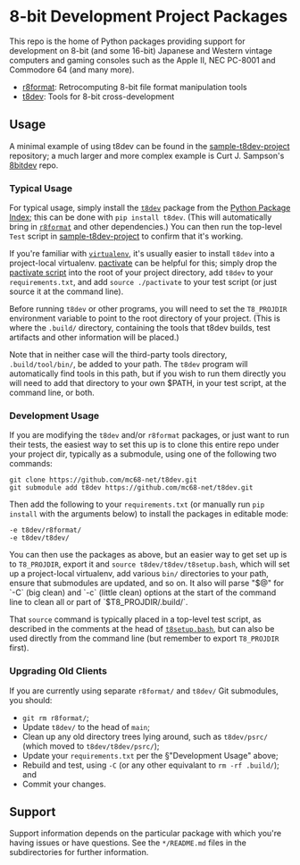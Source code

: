 8-bit Development Project Packages
==================================

This repo is the home of Python packages providing support for development
on 8-bit (and some 16-bit) Japanese and Western vintage computers and
gaming consoles such as the Apple II, NEC PC-8001 and Commodore 64 (and
many more).

- [r8format]: Retrocomputing 8-bit file format manipulation tools
- [t8dev]: Tools for 8-bit cross-development

Usage
-----

A minimal example of using t8dev can be found in the [sample-t8dev-project]
repository; a much larger and more complex example is Curt J. Sampson's
[8bitdev] repo.

### Typical Usage

For typical usage, simply install the [`t8dev`] package from the [Python
Package Index][PyPI]; this can be done with `pip install t8dev`. (This will
automatically bring in [`r8format`] and other dependencies.) You can then
run the top-level `Test` script in [sample-t8dev-project] to confirm that
it's working.

If you're familiar with [`virtualenv`], it's usually easier to install
`t8dev` into a project-local virtualenv. [pactivate] can be helpful for
this; simply drop the [pactivate script] into the root of your project
directory, add `t8dev` to your `requirements.txt`, and add `source
./pactivate` to your test script (or just source it at the command line).

Before running `t8dev` or other programs, you will need to set the
`T8_PROJDIR` environment variable to point to the root directory of your
project. (This is where the `.build/` directory, containing the tools that
t8dev builds, test artifacts and other information will be placed.)

Note that in neither case will the third-party tools directory,
`.build/tool/bin/`, be added to your path. The `t8dev` program will
automatically find tools in this path, but if you wish to run them directly
you will need to add that directory to your own $PATH, in your test script,
at the command line, or both.

### Development Usage

If you are modifying the `t8dev` and/or `r8format` packages, or just want
to run their tests, the easiest way to set this up is to clone this entire
repo under your project dir, typically as a submodule, using one of the
following two commands:

    git clone https://github.com/mc68-net/t8dev.git
    git submodule add t8dev https://github.com/mc68-net/t8dev.git

Then add the following to your `requirements.txt` (or manually run `pip
install` with the arguments below) to install the packages in editable
mode:

    -e t8dev/r8format/
    -e t8dev/t8dev/

You can then use the packages as above, but an easier way to get set up is
to  `T8_PROJDIR`, export it and `source t8dev/t8dev/t8setup.bash`, which
will set up a project-local virtualenv, add various `bin/` directories to
your path, ensure that submodules are updated, and so on. It also will
parse "$@" for `-C` (big clean) and `-c` (little clean) options at the
start of the command line to clean all or part of `$T8_PROJDIR/.build/`.

That `source` command is typically placed in a top-level test script, as
described in the comments at the head of [`t8setup.bash`], but can also be
used directly from the command line (but remember to export `T8_PROJDIR`
first).

### Upgrading Old Clients

If you are currently using separate `r8format/` and `t8dev/` Git
submodules, you should:
- `git rm r8format/`;
- Update `t8dev/` to the head of `main`;
- Clean up any old directory trees lying around, such as `t8dev/psrc/`
  (which moved to `t8dev/t8dev/psrc/`);
- Update your `requirements.txt` per the §"Development Usage" above;
- Rebuild and test, using `-C` (or any other equivalant to `rm -rf
  .build/`); and
- Commit your changes.


Support
-------

Support information depends on the particular package with which you're
having issues or have questions. See the `*/README.md` files in the
subdirectories for further information.



<!-------------------------------------------------------------------->

<!-- Packages within this repo. -->
[`r8format`]: https://pypi.org/project/r8format/
[`t8dev`]: https://pypi.org/project/t8dev/
[r8format]: ./r8format/
[t8dev]: ./t8dev/
[`t8setup.bash`]: https://github.com/mc68-net/t8dev/blob/main/t8dev/t8setup.bash

<!-- Projects using t8dev. -->
[8bitdev]: https://github.com/0cjs/8bitdev.git
[sample-t8dev-project]: https://github.com/mc68-net/sample-t8dev-project.git

<!-- External packages and other links. -->
[PyPI]: https://pypi.org
[`virtualenv`]: https://pypi.org/project/virtualenv/
[pactivate]: https://github.com/cynic-net/pactivate
[pactivate script]: https://raw.githubusercontent.com/cynic-net/pactivate/refs/heads/main/pactivate
